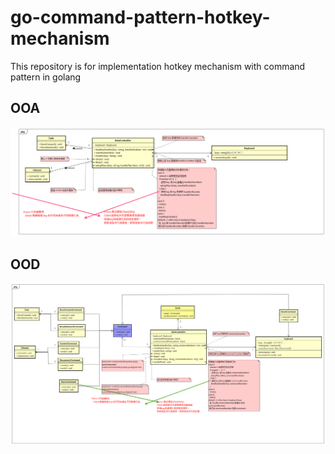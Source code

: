 # go-command-pattern-hotkey-mechanism

This repository is for implementation hotkey mechanism with command pattern in golang

## OOA

![](./command-pattern-hotkey-mechanism-OOA.png)

## OOD

![](./command-pattern-hotkey-mechanism-OOD.png)